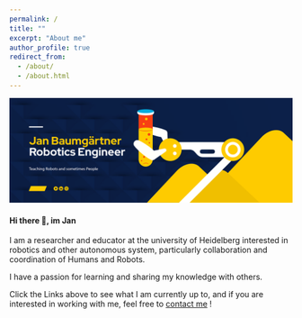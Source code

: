 ```yaml
---
permalink: /
title: ""
excerpt: "About me"
author_profile: true
redirect_from: 
  - /about/
  - /about.html
---
```




![banner](https://raw.githubusercontent.com/liquidcronos/liquidcronos/master/github_banner.png)


#### Hi there 👋, im Jan

I am a researcher and educator at the university of Heidelberg  interested in robotics and other autonomous system, particularly collaboration and coordination of Humans and Robots.

I have a passion for learning and sharing my knowledge with others.  

Click the Links above to see what I am currently up to, and if you are interested in working with me, feel free to 
<a href="mailto:jan-baumgaertner@web.de">  contact me</a> !





